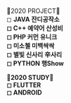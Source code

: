 🌱2020 PROJECT🌱<BR>
◻  <B>JAVA 잔디공작소 <BR>
◻  C++ 예약어 산성비<BR>
◻  PHP 커먼 유니크<BR>
◻  미소첼 미백싹싹 <BR>
◻  별빛 신사리 辛사리 <BR>
◻  PYTHON 행Show<BR>
  
🌱2020 STUDY🌱<BR>
◻ FLUTTER<BR>
◻   ANDROID</B>
  

